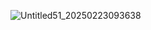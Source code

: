 ![Untitled51_20250223093638](https://github.com/user-attachments/assets/d0aa85c0-0e7e-48fd-8a24-de0ab49c27f4)
